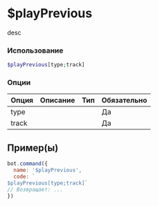 # $playPrevious
desc
### Использование
```php
$playPrevious[type;track]
```

### Опции

| Опция | Описание | Тип | Обязательно |
|--------|-------------|------|----------|
| type |  |  | Да | 
| track |  |  | Да | 
## Пример(ы)

```javascript
bot.command({
  name: '$playPrevious',
  code: `
$playPrevious[type;track]`
// Возвращает: ...
})
```